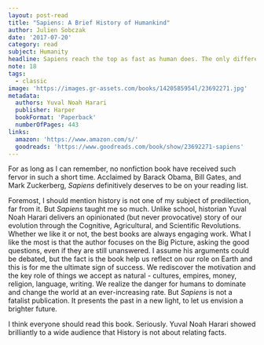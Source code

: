 ```yaml
---
layout: post-read
title: "Sapiens: A Brief History of Humankind"
author: Julien Sobczak
date: '2017-07-20'
category: read
subject: Humanity
headline: Sapiens reach the top as fast as human does. The only difference is it will stay here a long time.  
note: 18
tags:
  - classic
image: 'https://images.gr-assets.com/books/1420585954l/23692271.jpg'
metadata:
  authors: Yuval Noah Harari
  publisher: Harper
  bookFormat: 'Paperback'
  numberOfPages: 443
links:
  amazon: 'https://www.amazon.com/s/'
  goodreads: 'https://www.goodreads.com/book/show/23692271-sapiens'
---
```


For as long as I can remember, no nonfiction book have received such fervor in such a short time. Acclaimed by Barack Obama, Bill Gates, and Mark Zuckerberg, *Sapiens* definitively deserves to be on your reading list.

Foremost, I should mention history is not one of my subject of predilection, far from it. But *Sapiens* taught me so much. Unlike school, historian Yuval Noah Harari delivers an opinionated (but never provocative) story of our evolution through the Cognitive, Agricultural, and Scientific Revolutions. Whether we like it or not, the best books are always engaging work. What I like the most is that the author focuses on the Big Picture, asking the good questions, even if they are still unanswered. I assume his arguments could be debated, but the fact is the book help us reflect on our role on Earth and this is for me the ultimate sign of success. We rediscover the motivation and the key role of things we accept as natural - cultures, empires, money, religion, language, writing. We realize the danger for humans to dominate and change the world at an ever-increasing rate. But *Sapiens* is not a fatalist publication. It presents the past in a new light, to let us envision a brighter future.

I think everyone should read this book. Seriously. Yuval Noah Harari showed brilliantly to a wide audience that History is not about relating facts.  
